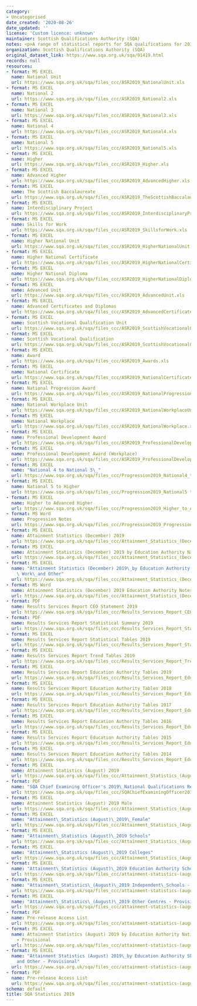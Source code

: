 ```yaml
---
category:
- Uncategorised
date_created: '2020-08-26'
date_updated: ''
license: 'Custom licence: unknown'
maintainer: Scottish Qualifications Authority (SQA)
notes: <p>A range of statistical reports for SQA qualifications for 2019.</p>
organization: Scottish Qualifications Authority (SQA)
original_dataset_link: https://www.sqa.org.uk/sqa/91419.html
records: null
resources:
- format: MS EXCEL
  name: National Unit
  url: https://www.sqa.org.uk/sqa/files_ccc/ASR2019_NationalUnit.xls
- format: MS EXCEL
  name: National 2
  url: https://www.sqa.org.uk/sqa/files_ccc/ASR2019_National2.xls
- format: MS EXCEL
  name: National 3
  url: https://www.sqa.org.uk/sqa/files_ccc/ASR2019_National3.xls
- format: MS EXCEL
  name: National 4
  url: https://www.sqa.org.uk/sqa/files_ccc/ASR2019_National4.xls
- format: MS EXCEL
  name: National 5
  url: https://www.sqa.org.uk/sqa/files_ccc/ASR2019_National5.xls
- format: MS EXCEL
  name: Higher
  url: https://www.sqa.org.uk/sqa/files_ccc/ASR2019_Higher.xls
- format: MS EXCEL
  name: Advanced Higher
  url: https://www.sqa.org.uk/sqa/files_ccc/ASR2019_AdvancedHigher.xls
- format: MS EXCEL
  name: The Scottish Baccalaureate
  url: https://www.sqa.org.uk/sqa/files_ccc/ASR2019_TheScottishBaccalaureate.xls
- format: MS EXCEL
  name: Interdisciplinary Project
  url: https://www.sqa.org.uk/sqa/files_ccc/ASR2019_InterdisciplinaryProject.xls
- format: MS EXCEL
  name: Skills for Work
  url: https://www.sqa.org.uk/sqa/files_ccc/ASR2019_SkillsforWork.xls
- format: MS EXCEL
  name: Higher National Unit
  url: https://www.sqa.org.uk/sqa/files_ccc/ASR2019_HigherNationalUnit.xls
- format: MS EXCEL
  name: Higher National Certificate
  url: https://www.sqa.org.uk/sqa/files_ccc/ASR2019_HigherNationalCertificate.xls
- format: MS EXCEL
  name: Higher National Diploma
  url: https://www.sqa.org.uk/sqa/files_ccc/ASR2019_HigherNationalDiploma.xls
- format: MS EXCEL
  name: Advanced Unit
  url: https://www.sqa.org.uk/sqa/files_ccc/ASR2019_AdvancedUnit.xls
- format: MS EXCEL
  name: Advanced Certificates and Diplomas
  url: https://www.sqa.org.uk/sqa/files_ccc/ASR2019_AdvancedCertificatesandDiplomas.xls
- format: MS EXCEL
  name: Scottish Vocational Qualification Unit
  url: https://www.sqa.org.uk/sqa/files_ccc/ASR2019_ScottishVocationalQualificationUnit.xls
- format: MS EXCEL
  name: Scottish Vocational Qualification
  url: https://www.sqa.org.uk/sqa/files_ccc/ASR2019_ScottishVocationalQualification.xls
- format: MS EXCEL
  name: Award
  url: https://www.sqa.org.uk/sqa/files_ccc/ASR2019_Awards.xls
- format: MS EXCEL
  name: National Certificate
  url: https://www.sqa.org.uk/sqa/files_ccc/ASR2019_NationalCertificate.xls
- format: MS EXCEL
  name: National Progression Award
  url: https://www.sqa.org.uk/sqa/files_ccc/ASR2019_NationalProgressionAward.xls
- format: MS EXCEL
  name: National Workplace Unit
  url: https://www.sqa.org.uk/sqa/files_ccc/ASR2019_NationalWorkplaceUnit.xls
- format: MS EXCEL
  name: National Workplace
  url: https://www.sqa.org.uk/sqa/files_ccc/ASR2019_NationalWorkplace.xls
- format: MS EXCEL
  name: Professional Development Award
  url: https://www.sqa.org.uk/sqa/files_ccc/ASR2019_ProfessionalDevelopmentAward.xls
- format: MS EXCEL
  name: Professional Development Award (Workplace)
  url: https://www.sqa.org.uk/sqa/files_ccc/ASR2019_ProfessionalDevelopmentAwardWorkplace.xls
- format: MS EXCEL
  name: "National 4 to National 5\_"
  url: https://www.sqa.org.uk/sqa/files_ccc/Progression2019_National4_to_National5.xls
- format: MS EXCEL
  name: National 5 to Higher
  url: https://www.sqa.org.uk/sqa/files_ccc/Progression2019_National5 to_Higher.xls
- format: MS EXCEL
  name: Higher to Advanced Higher
  url: https://www.sqa.org.uk/sqa/files_ccc/Progression2019_Higher_to_Advanced_Higher.xls
- format: MS Word
  name: Progression Notes
  url: https://www.sqa.org.uk/sqa/files_ccc/Progression2019_Progression_Notes.docx
- format: MS EXCEL
  name: Attainment Statistics (December) 2019
  url: https://www.sqa.org.uk/sqa/files_ccc/Attainment_Statistics_(December)_2019.xls
- format: MS EXCEL
  name: Attainment Statistics (December) 2019 by Education Authority National Qualifications
  url: https://www.sqa.org.uk/sqa/files_ccc/Attainment_Statistics_(December)_2019_Education_Authority_NQ.xls
- format: MS EXCEL
  name: "Attainment Statistics (December) 2019\_by Education Authority Skills for\
    \ Work\_and Other"
  url: https://www.sqa.org.uk/sqa/files_ccc/Attainment_Statistics_(December)_2019_Education_Authority_SfW_and_Other.xls
- format: MS Word
  name: Attainment Statistics (December) 2019 Education Authority Notes
  url: https://www.sqa.org.uk/sqa/files_ccc/Attainment_Statistics_(December)_2019_Education_Authority_Notes.docx
- format: PDF
  name: Results Services Report CEO Statement 2019
  url: https://www.sqa.org.uk/sqa/files_ccc/Results_Services_Report_CEO_Statement_2019.pdf
- format: PDF
  name: Results Services Report Statistical Summary 2019
  url: https://www.sqa.org.uk/sqa/files_ccc/Results_Services_Report_Statistical_Summary_2019.pdf
- format: MS EXCEL
  name: Results Services Report Statistical Tables 2019
  url: https://www.sqa.org.uk/sqa/files_ccc/Results_Services_Report_Statistical_Tables_2019.xls
- format: MS EXCEL
  name: Results Services Report Trend Tables 2019
  url: https://www.sqa.org.uk/sqa/files_ccc/Results_Services_Report_Trend_Tables_2019.xls
- format: MS EXCEL
  name: Results Services Report Education Authority Tables 2019
  url: https://www.sqa.org.uk/sqa/files_ccc/Results_Services_Report_Education_Authority_2019.xls
- format: MS EXCEL
  name: Results Services Report Education Authority Tables 2018
  url: https://www.sqa.org.uk/sqa/files_ccc/Results_Services_Report_Education_Authority_2018.xls
- format: MS EXCEL
  name: Results Services Report Education Authority Tables 2017
  url: https://www.sqa.org.uk/sqa/files_ccc/Results_Services_Report_Education_Authority_2017.xls
- format: MS EXCEL
  name: Results Services Report Education Authority Tables 2016
  url: https://www.sqa.org.uk/sqa/files_ccc/Results_Services_Report_Education_Authority_2016.xls
- format: MS EXCEL
  name: Results Services Report Education Authority Tables 2015
  url: https://www.sqa.org.uk/sqa/files_ccc/Results_Services_Report_Education_Authority_2015.xls
- format: MS EXCEL
  name: Results Services Report Education Authority Tables 2014
  url: https://www.sqa.org.uk/sqa/files_ccc/Results_Services_Report_Education_Authority_2014.xls
- format: MS EXCEL
  name: Attainment Statistics (August) 2019
  url: https://www.sqa.org.uk/sqa/files_ccc/Attainment_Statistics_(August)_2019.xls
- format: PDF
  name: "SQA Chief Examining Officer's 2019\_National Qualifications Results"
  url: https://www.sqa.org.uk/sqa/files_ccc/SQAChiefExaminingOfficer2019NQReport.pdf
- format: MS EXCEL
  name: Attainment Statistics (August) 2019 Male
  url: https://www.sqa.org.uk/sqa/files_ccc/Attainment_Statistics_(August)_2019_Male.xls
- format: MS EXCEL
  name: "Attainment\_Statistics (August)\_2019\_Female"
  url: https://www.sqa.org.uk/sqa/files_ccc/Attainment_Statistics_(August)_2019_Female.xls
- format: MS EXCEL
  name: "Attainment\_Statistics (August)\_2019 Schools"
  url: https://www.sqa.org.uk/sqa/files_ccc/Attainment_Statistics_(August)_2019_Schools.xls
- format: MS EXCEL
  name: "Attainment\_Statistics (August)\_2019 Colleges"
  url: https://www.sqa.org.uk/sqa/files_ccc/Attainment_Statistics_(August)_2019_Colleges.xls
- format: MS EXCEL
  name: "Attainment\_Statistics (August)\_2019 Education Authority Schools - Provisional"
  url: https://www.sqa.org.uk/sqa/files_ccc/attainment-statistics-(august)-2019-education-authority-schools.xls
- format: MS EXCEL
  name: "Attainment\_Statistics\_(August)\_2019 Independent\_Schools - Provisional"
  url: https://www.sqa.org.uk/sqa/files_ccc/attainment-statistics-(august)-2019-independent-schools.xls
- format: MS EXCEL
  name: "Attainment\_Statistics\_(August)\_2019 Other Centres - Provisional"
  url: https://www.sqa.org.uk/sqa/files_ccc/attainment-statistics-(august)-2019-other-centres.xls
- format: PDF
  name: Pre-release Access List
  url: https://www.sqa.org.uk/sqa/files_ccc/attainment-statistics-(august)-2019-pre-releaselist-centre-type.pdf
- format: MS EXCEL
  name: Attainment Statistics (August) 2019 by Education Authority National Qualifications
    - Provisional
  url: https://www.sqa.org.uk/sqa/files_ccc/attainment-statistics-(august)-2019-education-authority-nq.xls
- format: MS EXCEL
  name: "Attainment Statistics (August) 2019\_by Education Authority Skills for Work\_\
    and Other - Provisional"
  url: https://www.sqa.org.uk/sqa/files_ccc/attainment-statistics-(august)-2019-education-authority-sfw-and-other.xls
- format: PDF
  name: Pre-release Access List
  url: https://www.sqa.org.uk/sqa/files_ccc/attainment-statistics-(august)-2019-pre-releaselist-education-authority.pdf
schema: default
title: SQA Statistics 2019
---
```

